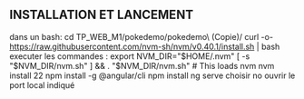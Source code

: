 ## INSTALLATION ET LANCEMENT
dans un bash:
cd TP_WEB_M1/pokedemo/pokedemo\ \(Copie\)/
curl -o- https://raw.githubusercontent.com/nvm-sh/nvm/v0.40.1/install.sh | bash
executer les commandes : 
export NVM_DIR="$HOME/.nvm"
[ -s "$NVM_DIR/nvm.sh" ] && \. "$NVM_DIR/nvm.sh"  # This loads nvm
nvm install 22
npm install -g @angular/cli
npm install
ng serve
choisir no
ouvrir le port local indiqué


